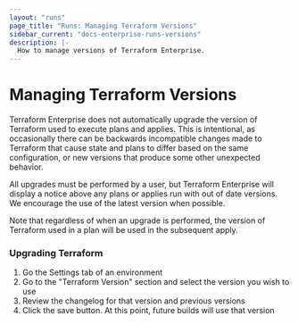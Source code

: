 ```yaml
---
layout: "runs"
page_title: "Runs: Managing Terraform Versions"
sidebar_current: "docs-enterprise-runs-versions"
description: |-
  How to manage versions of Terraform Enterprise.
---
```


# Managing Terraform Versions

Terraform Enterprise does not automatically upgrade the version of Terraform
used to execute plans and applies. This is intentional, as occasionally
there can be backwards incompatible changes made to Terraform that cause state
and plans to differ based on the same configuration,
or new versions that produce some other unexpected behavior.

All upgrades must be performed by a user, but Terraform Enterprise will display a notice
above any plans or applies run with out of date versions. We encourage the use
of the latest version when possible.

Note that regardless of when an upgrade is performed, the version of
Terraform used in a plan will be used in the subsequent apply.

### Upgrading Terraform

1. Go the Settings tab of an environment
2. Go to the "Terraform Version" section and select the version you
wish to use
3. Review the changelog for that version and previous versions
4. Click the save button. At this point, future builds will use that
version
